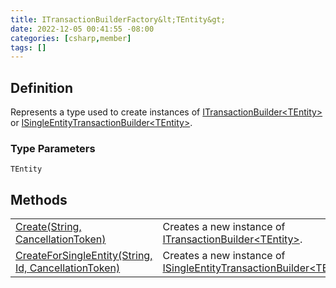 ```yaml
---
title: ITransactionBuilderFactory&lt;TEntity&gt;
date: 2022-12-05 00:41:55 -08:00
categories: [csharp,member]
tags: []
---
```


## Definition

Represents a type used to create instances of <a href='/posts/csharp.member.entitydb.abstractions.transactions.builders.itransactionbuilder`1/'>ITransactionBuilder&lt;TEntity&gt;</a> or
<a href='/posts/csharp.member.entitydb.abstractions.transactions.builders.isingleentitytransactionbuilder`1/'>ISingleEntityTransactionBuilder&lt;TEntity&gt;</a>.

### Type Parameters
`TEntity`<br />
## Methods
<table><tr><td><!--/posts/csharp.member.entitydb.abstractions.transactions.builders.itransactionbuilderfactory`1.create/--><a href='#'>Create(String, CancellationToken)</a></td><td>
Creates a new instance of <a href='/posts/csharp.member.entitydb.abstractions.transactions.builders.itransactionbuilder`1/'>ITransactionBuilder&lt;TEntity&gt;</a>.
</td></tr><tr><td><!--/posts/csharp.member.entitydb.abstractions.transactions.builders.itransactionbuilderfactory`1.createforsingleentity/--><a href='#'>CreateForSingleEntity(String, Id, CancellationToken)</a></td><td>
Creates a new instance of <a href='/posts/csharp.member.entitydb.abstractions.transactions.builders.isingleentitytransactionbuilder`1/'>ISingleEntityTransactionBuilder&lt;TEntity&gt;</a>.
</td></tr></table>
